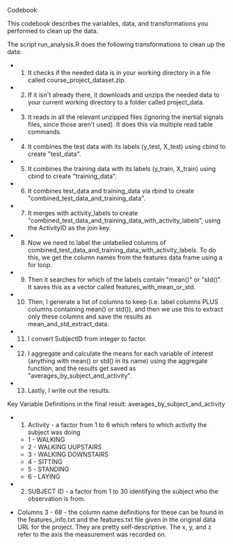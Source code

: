 Codebook

This codebook describes the variables, data, and transformations you performed to clean up the data.

The script run_analysis.R does the following transformations to clean up the data:
* 1. It checks if the needed data is in your working directory in a file called course_project_dataset.zip.
* 2. If it isn't already there, it downloads and unzips the needed data to your current working directory to a folder called project_data.
* 3. It reads in all the relevant unzipped files (ignoring the inertial signals files, since those aren't used).  It does this via multiple read.table commands.
* 4. It combines the test data with its labels (y_test, X_test) using cbind to create "test_data".
* 5. It combines the training data with its labels (y_train, X_train) using cbind to create "training_data".
* 6. It combines test_data and training_data via rbind to create "combined_test_data_and_training_data".
* 7. It merges with activity_labels to create "combined_test_data_and_training_data_with_activity_labels", using the ActivityID as the join key.
* 8. Now we need to label the unlabelled columns of combined_test_data_and_training_data_with_activity_labels.  To do this, we get the column names from the features data frame using a for loop.
* 9. Then it searches for which of the labels contain "mean()" or "std()".  It saves this as a vector called features_with_mean_or_std.
* 10. Then, I generate a list of columns to keep (i.e. label columns PLUS columns containing mean() or std()), and then we use this to extract only these columns and save the results as mean_and_std_extract_data.
* 11. I convert SubjectID from integer to factor.
* 12. I aggregate and calculate the means for each variable of interest (anything with mean() or std() in its name) using the aggregate function, and the results get saved as "averages_by_subject_and_activity".
* 13. Lastly, I write out the results.


Key Variable Definitions in the final result: averages_by_subject_and_activity
* 1. Activity - a factor from 1 to 6 which refers to which activity the subject was doing
  * 1 - WALKING
  * 2 - WALKING UUPSTAIRS
  * 3 - WALKING DOWNSTAIRS
  * 4 - SITTING
  * 5 - STANDING
  * 6 - LAYING

* 2. SUBJECT ID - a factor from 1 to 30 identifying the subject who the observation is from.
* Columns 3 - 68 - the column name definitions for these can be found in the features_info.txt and the features.txt file given in the original data URL for the project.  They are pretty self-descriptive.  The x, y, and z refer to the axis the measurement was recorded on.

